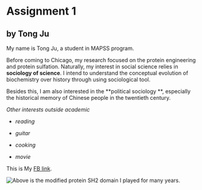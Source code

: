 # Assignment 1 #
## by Tong Ju ##

My name is Tong Ju, a student in MAPSS program. 

Before coming to Chicago, my research focused on the protein engineering and protein sulfation. Naturally, my interest in social science relies in  **sociology of science**. I intend to understand the conceptual evolution of biochemistry over history through using sociological tool.

Besides this, I am also interested in the **political sociology **, especially the historical memory of Chinese people in the  twentieth century.

*Other interests outside academic*

* *reading*

* *guitar*

* *cooking*

* *movie*


This is My [FB link](https://www.facebook.com/tong.ju). 

![*Above is the modified protein SH2 domain I played for many years.*](http://pubs.acs.org/appl/literatum/publisher/achs/journals/content/acbcct/2016/acbcct.2016.11.issue-9/acschembio.6b00555/20160912/images/medium/cb-2016-00555f_0006.gif "Title")







